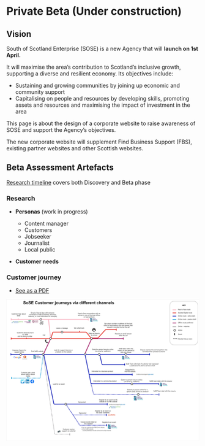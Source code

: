 
# Private Beta (Under construction)

## Vision

South of Scotland Enterprise (SOSE) is a new Agency that will **launch on 1st April.** 

It will maximise the area’s contribution to Scotland’s inclusive growth, supporting a diverse and resilient economy. Its objectives include:
- Sustaining and growing communities by joining up economic and community support
- Capitalising on people and resources by developing skills, promoting assets and resources and maximising the impact of investment in the area

This page is about the design of a corporate website to raise awareness of SOSE and support the Agency’s objectives.

The new corporate website will supplement Find Business Support (FBS), existing partner websites and other Scottish websites.

## Beta Assessment Artefacts

[Research timeline](timeline/) covers both Discovery and Beta phase


### Research

- **Personas** (work in progress)
    - Content manager
    - Customers
    - Jobseeker
    - Journalist
    - Local public

- **Customer needs**

### Customer journey
- [See as a PDF](/images/SoSE-journeys5.pdf)

[![customer journey via different channel as a tube map](/images/SoSE-journeys5.png)](https://scotentsd.github.io/SOSE/images/SoSE-journeys5.png)

